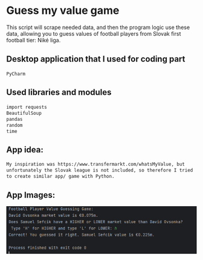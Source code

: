 # Guess my value game
This script will scrape needed data, and then the program logic use these data, allowing you to guess values of football players from Slovak first football tier: Niké liga.

## Desktop application that I used for coding part
```
PyCharm
```

## Used libraries and modules
```
import requests
BeautifulSoup
pandas
random
time
```

## App idea:
```
My inspiration was https://www.transfermarkt.com/whatsMyValue, but unfortunately the Slovak league is not included, so therefore I tried to create similar app/ game with Python.
```
## App Images:
<img src="https://github.com/kixelo/guess_my_value/blob/main/guessing_game.PNG" />
